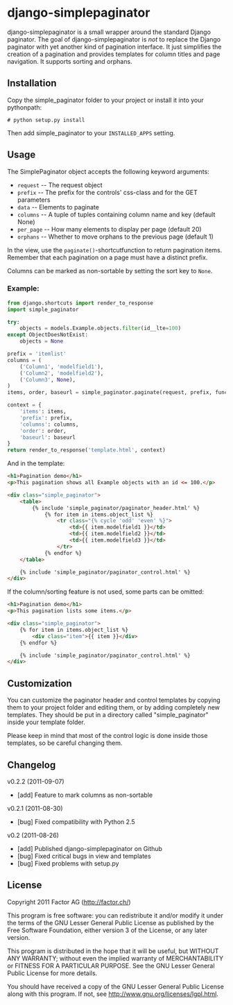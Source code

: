 django-simplepaginator
======================

django-simplepaginator is a small wrapper around the standard Django paginator. The goal of
django-simplepaginator is _not_ to replace the Django paginator with yet another kind of pagination
interface. It just simplifies the creation of a pagination and provides templates for column
titles and page navigation. It supports sorting and orphans.

Installation
------------

Copy the simple_paginator folder to your project or install it into your pythonpath:

    # python setup.py install

Then add simple_paginator to your `INSTALLED_APPS` setting.

Usage
-----

The SimplePaginator object accepts the following keyword arguments:

* `request` -- The request object
* `prefix` -- The prefix for the controls' css-class and for the GET parameters
* `data` -- Elements to paginate
* `columns` -- A tuple of tuples containing column name and key (default None)
* `per_page` -- How many elements to display per page (default 20)
* `orphans` -- Whether to move orphans to the previous page (default 1)

In the view, use the `paginate()`-shortcutfunction to return pagination items. Remember that each
pagination on a page must have a distinct prefix.

Columns can be marked as non-sortable by setting the sort key to `None`.

### Example:

```python
from django.shortcuts import render_to_response
import simple_paginator

try:
    objects = models.Example.objects.filter(id__lte=100)
except ObjectDoesNotExist:
    objects = None

prefix = 'itemlist'
columns = (
    ('Column1', 'modelfield1'),
    ('Column2', 'modelfield2'),
    ('Column3', None),
)
items, order, baseurl = simple_paginator.paginate(request, prefix, functions, columns)

context = {
    'items': items,
    'prefix': prefix,
    'columns': columns,
    'order': order,
    'baseurl': baseurl
}
return render_to_response('template.html', context)
```

And in the template:

```html
<h1>Pagination demo</h1>
<p>This pagination shows all Example objects with an id <= 100.</p>

<div class="simple_paginator">
    <table>
        {% include 'simple_paginator/paginator_header.html' %}
            {% for item in items.object_list %}
                <tr class="{% cycle 'odd' 'even' %}">
                    <td>{{ item.modelfield1 }}</td>
                    <td>{{ item.modelfield2 }}</td>
                    <td>{{ item.modelfield3 }}</td>
                </tr>
            {% endfor %}
    </table>

    {% include 'simple_paginator/paginator_control.html' %}
</div>
```

If the column/sorting feature is not used, some parts can be omitted:

```html
<h1>Pagination demo</h1>
<p>This pagination lists some items.</p>

<div class="simple_paginator">
    {% for item in items.object_list %}
        <div class="item">{{ item }}</div>
    {% endfor %}

    {% include 'simple_paginator/paginator_control.html' %}
</div>
```

Customization
-------------

You can customize the paginator header and control templates by copying them to your project
folder and editing them, or by adding completely new templates. They should be put in a
directory called "simple_paginator" inside your template folder.

Please keep in mind that most of the control logic is done inside those templates, so be careful
changing them.

Changelog
---------

v0.2.2 (2011-09-07)

- [add] Feature to mark columns as non-sortable

v0.2.1 (2011-08-30)

- [bug] Fixed compatibility with Python 2.5

v0.2 (2011-08-26)

- [add] Published django-simplepaginator on Github
- [bug] Fixed critical bugs in view and templates
- [bug] Fixed problems with setup.py

License
-------

Copyright 2011 Factor AG (http://factor.ch/)

This program is free software: you can redistribute it and/or modify it under the terms of the GNU
Lesser General Public License as published by the Free Software Foundation, either version 3 of the
License, or any later version.

This program is distributed in the hope that it will be useful, but WITHOUT ANY WARRANTY; without
even the implied warranty of MERCHANTABILITY or FITNESS FOR A PARTICULAR PURPOSE. See the GNU Lesser
General Public License for more details.

You should have received a copy of the GNU Lesser General Public License along with this program.
If not, see http://www.gnu.org/licenses/lgpl.html.
